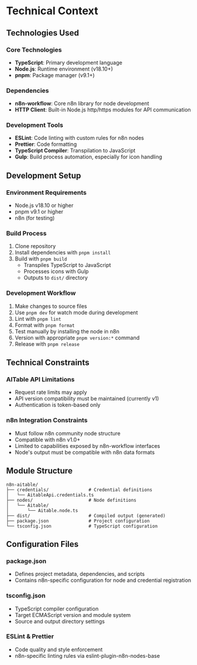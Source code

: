 # Technical Context

## Technologies Used

### Core Technologies
- **TypeScript**: Primary development language
- **Node.js**: Runtime environment (v18.10+)
- **pnpm**: Package manager (v9.1+)

### Dependencies
- **n8n-workflow**: Core n8n library for node development
- **HTTP Client**: Built-in Node.js http/https modules for API communication

### Development Tools
- **ESLint**: Code linting with custom rules for n8n nodes
- **Prettier**: Code formatting
- **TypeScript Compiler**: Transpilation to JavaScript
- **Gulp**: Build process automation, especially for icon handling

## Development Setup

### Environment Requirements
- Node.js v18.10 or higher
- pnpm v9.1 or higher
- n8n (for testing)

### Build Process
1. Clone repository
2. Install dependencies with `pnpm install`
3. Build with `pnpm build`
   - Transpiles TypeScript to JavaScript
   - Processes icons with Gulp
   - Outputs to `dist/` directory

### Development Workflow
1. Make changes to source files
2. Use `pnpm dev` for watch mode during development
3. Lint with `pnpm lint`
4. Format with `pnpm format`
5. Test manually by installing the node in n8n
6. Version with appropriate `pnpm version:*` command
7. Release with `pnpm release`

## Technical Constraints

### AITable API Limitations
- Request rate limits may apply
- API version compatibility must be maintained (currently v1)
- Authentication is token-based only

### n8n Integration Constraints
- Must follow n8n community node structure
- Compatible with n8n v1.0+
- Limited to capabilities exposed by n8n-workflow interfaces
- Node's output must be compatible with n8n data formats

## Module Structure

```
n8n-aitable/
├── credentials/               # Credential definitions
│   └── AitableApi.credentials.ts
├── nodes/                     # Node definitions
│   └── Aitable/
│       └── Aitable.node.ts
├── dist/                      # Compiled output (generated)
├── package.json               # Project configuration
└── tsconfig.json              # TypeScript configuration
```

## Configuration Files

### package.json
- Defines project metadata, dependencies, and scripts
- Contains n8n-specific configuration for node and credential registration

### tsconfig.json
- TypeScript compiler configuration
- Target ECMAScript version and module system
- Source and output directory settings

### ESLint & Prettier
- Code quality and style enforcement
- n8n-specific linting rules via eslint-plugin-n8n-nodes-base 